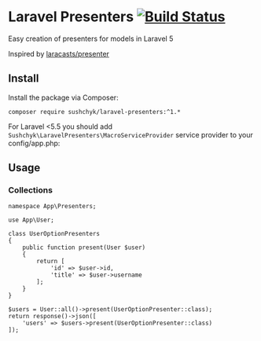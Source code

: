 # Laravel Presenters  [![Build Status](https://travis-ci.org/sushchyktest/laravel-presenters-test.svg?branch=master)](https://travis-ci.org/sushchyktest/laravel-presenters-test)

Easy creation of presenters for models in Laravel 5

Inspired by [laracasts/presenter](https://github.com/laracasts/Presenter)

## Install 

Install the package via Composer:

```
composer require sushchyk/laravel-presenters:^1.*
```

For Laravel <5.5 you should add  `Sushchyk\LaravelPresenters\MacroServiceProvider` service provider to your config/app.php:

## Usage

### Collections
```
namespace App\Presenters;

use App\User;

class UserOptionPresenters 
{
    public function present(User $user) 
    {
        return [
            'id' => $user->id,
            'title' => $user->username
        ];
    }
}
```
```
$users = User::all()->present(UserOptionPresenter::class);
return response()->json([
    'users' => $users->present(UserOptionPresenter::class)
]);
```
